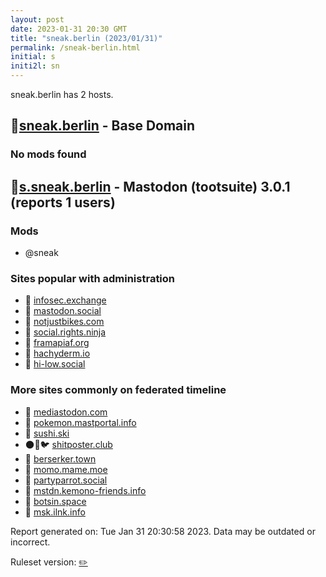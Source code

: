 ```yaml
---
layout: post
date: 2023-01-31 20:30 GMT
title: "sneak.berlin (2023/01/31)"
permalink: /sneak-berlin.html
initial: s
initi2l: sn
---
```


sneak.berlin has 2 hosts.

## 🐘[sneak.berlin](https://sneak.berlin) - Base Domain

### No mods found

## 🐘[s.sneak.berlin](https://s.sneak.berlin) - Mastodon (tootsuite) 3.0.1 (reports 1 users)

### Mods
 * @sneak

### Sites popular with administration

* 🐘 [infosec.exchange](/infosec-exchange.html)
* 🧸 [mastodon.social](/mastodon-social.html)
* 🐘 [notjustbikes.com](/notjustbikes-com.html)
* 🐘 [social.rights.ninja](/social-rights-ninja.html)
* 🐘 [framapiaf.org](/framapiaf-org.html)
* 🐘 [hachyderm.io](/hachyderm-io.html)
* 🐘 [hi-low.social](/hi-low-social.html)

### More sites commonly on federated timeline

* 🐘 [mediastodon.com](/mediastodon-com.html)
* 🐘 [pokemon.mastportal.info](/pokemon-mastportal-info.html)
* 🐘 [sushi.ski](/sushi-ski.html)
* 🌑🧸🐦 [shitposter.club](/shitposter-club.html)
* 🐘 [berserker.town](/berserker-town.html)
* 🧸 [momo.mame.moe](/momo-mame-moe.html)
* 🐘 [partyparrot.social](/partyparrot-social.html)
* 🐘 [mstdn.kemono-friends.info](/mstdn-kemono-friends-info.html)
* 🐘 [botsin.space](/botsin-space.html)
* 🐘 [msk.ilnk.info](/msk-ilnk-info.html)

Report generated on: Tue Jan 31 20:30:58 2023. Data may be outdated or incorrect.

Ruleset version: [✏️](/version-pencil)
